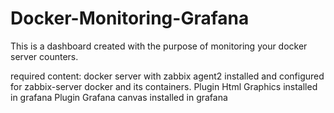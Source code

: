 # Docker-Monitoring-Grafana
This is a dashboard created with the purpose of monitoring your docker server counters.


required content:
docker server with zabbix agent2 installed and configured for zabbix-server
docker and its containers.
Plugin Html Graphics installed in grafana
Plugin Grafana canvas installed in grafana

